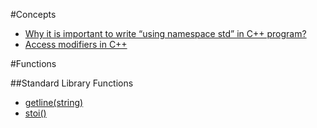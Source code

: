 #Concepts

- [Why it is important to write “using namespace std” in C++ program?](https://www.geeksforgeeks.org/why-it-is-important-to-write-using-namespace-std-in-cpp-program/)
- [Access modifiers in C++](https://www.geeksforgeeks.org/access-modifiers-in-c/)

#Functions

##Standard Library Functions

- [getline(string)](https://www.geeksforgeeks.org/getline-string-c/)
- [stoi()](https://www.udacity.com/blog/2021/05/the-cpp-stoi-function-explained.html)
